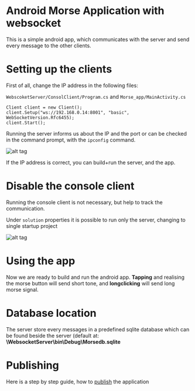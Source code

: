 # Android Morse Application with websocket

This is a simple android app, which communicates with the server and send every message to the other clients.

# Setting up the clients
First of all, change the IP address in the following files:

`WebscoketServer/ConsolClient/Program.cs` and 
`Morse_app/MainActivity.cs`

```
Client client = new Client();
client.Setup("ws://192.168.0.14:8001", "basic", WebSocketVersion.Rfc6455);
client.Start();
```
Running the server informs us about the IP and the port or can be checked in the command prompt, with the `ipconfig` command.

![alt tag](https://s22.postimg.org/k4dr9ht8x/image.jpg)

If the IP address is correct, you can build+run the server, and the app.

# Disable the console client

Running the console client is not necessary, but help to track the communication.

Under `solution` properties it is possible to run only the server, changing to single startup project 

![alt tag](https://s17.postimg.org/rvv9c3tq7/image.jpg)

# Using the app

Now we are ready to build and run the android app. **Tapping** and realising the morse button will send short tone, and **longclicking** will send long morse signal.

# Database location

The server store every messages in a predefined sqlite database which can be found beside the server (default at: **\WebsocketServer\bin\Debug\Morsedb.sqlite**

# Publishing

Here is a step by step guide, how to [publish](https://developer.xamarin.com/guides/android/deployment,_testing,_and_metrics/publishing_an_application/)  the application 
